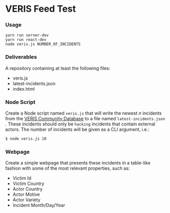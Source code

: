 # VERIS Feed Test

### Usage

```
yarn run server-dev
yarn run react-dev
node veris.js NUMBER_OF_INCIDENTS
```

### Deliverables
A repository containing at least the following files:

- veris.js
- latest-incidents.json
- index.html

### Node Script
Create a Node script named `veris.js` that will write the newest *n* incidents from the [VERIS Community Database](https://github.com/vz-risk/VCDB) to a file named `latest-incidents.json` . These incidents should only be `hacking` incidents that contain external actors. The number of incidents will be given as a CLI argument, i.e.:

```bash
$ node veris.js 10
```

### Webpage
Create a simple webpage that presents these incidents in a table-like fashion with some of the most relevant properties, such as:

- Victim Id
- Victim Country
- Actor Country
- Actor Motive
- Actor Variety
- Incident Month/Day/Year
